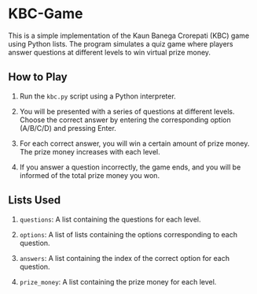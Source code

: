 # KBC-Game

This is a simple implementation of the Kaun Banega Crorepati (KBC) game using Python lists. The program simulates a quiz game where players answer questions at different levels to win virtual prize money.

## How to Play

1. Run the `kbc.py` script using a Python interpreter.

2. You will be presented with a series of questions at different levels. Choose the correct answer by entering the corresponding option (A/B/C/D) and pressing Enter.

3. For each correct answer, you will win a certain amount of prize money. The prize money increases with each level.

4. If you answer a question incorrectly, the game ends, and you will be informed of the total prize money you won.


## Lists Used

1. `questions`: A list containing the questions for each level.

2. `options`: A list of lists containing the options corresponding to each question.

3. `answers`: A list containing the index of the correct option for each question.

4. `prize_money`: A list containing the prize money for each level.

